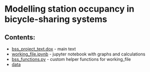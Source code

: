 # Modelling station occupancy in bicycle-sharing systems

## Contents:
* [bss_project_text.dox](https://github.com/msgolovina/bss_project/blob/master/bss_project_text.docx) - main text
* [working_file.ipynb](https://github.com/msgolovina/bss_project/blob/master/working_file.ipynb) - jupyter notebook with graphs and calculations
* [bss_functions.py](https://github.com/msgolovina/bss_project/blob/master/bss_functions.py) - custom helper functions for working_file
* [data](https://github.com/msgolovina/bss_project/tree/master/data) 
